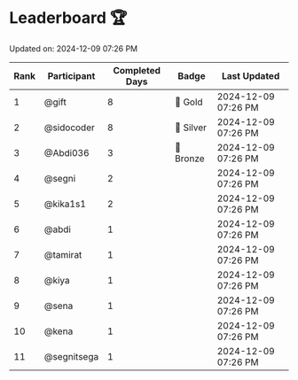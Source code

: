 # Leaderboard 🏆

Updated on: 2024-12-09 07:26 PM

| Rank | Participant       | Completed Days | Badge      | Last Updated         |
|------|-------------------|----------------|------------|----------------------|
| 1    | @gift             | 8              | 🏅 Gold     | 2024-12-09 07:26 PM |
| 2    | @sidocoder        | 8              | 🥈 Silver   | 2024-12-09 07:26 PM |
| 3    | @Abdi036          | 3              | 🥉 Bronze   | 2024-12-09 07:26 PM |
| 4    | @segni            | 2              |            | 2024-12-09 07:26 PM |
| 5    | @kika1s1          | 2              |            | 2024-12-09 07:26 PM |
| 6    | @abdi             | 1              |            | 2024-12-09 07:26 PM |
| 7    | @tamirat          | 1              |            | 2024-12-09 07:26 PM |
| 8    | @kiya             | 1              |            | 2024-12-09 07:26 PM |
| 9    | @sena             | 1              |            | 2024-12-09 07:26 PM |
| 10   | @kena             | 1              |            | 2024-12-09 07:26 PM |
| 11   | @segnitsega       | 1              |            | 2024-12-09 07:26 PM |
